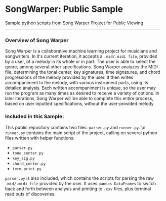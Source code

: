 # SongWarper: Public Sample
Sample python scripts from Song Warper Project for Public Viewing

---
### Overview of Song Warper 
Song Warper is a collaborative machine learning project for musicians and songwriters. In it's current iteration, it accepts a `.mid/.midi file`, provided by a user, of a melody in its whole or in part. The user is able to select the genre, among several other specifications. Song Warper analyzes the MIDI file, determining the tonal center, key signatures, time signatures, and chord progressions of the melody provided by the user. It then writes accompaniment to the melody, with various instrument parts, using its detailed analysis. Each written accompaniment is unique, so the user may run the program as many times as desired to receive a variety of options. In later iterations, Song Warper will be able to complete this entire process, based on user inputted specifications, without the user-provided melody. 

### Included in this Sample:
This public repository contains two files: `parser.py` and `runner.py`. \n
`runner.py` contains the main script of the project, calling on several python files written with helper functions: 
* `parser.py`
* `tone_center.py`
* `key_sig.py`
* `chord_center.py`
* `term_print.py`

`parser.py` is also included, which contains the scripts for parsing the raw `.mid/.midi file` provided by the user. It uses `pandas DataFrames` to switch back and forth between analysis and printing to `.csv` files, plus terminal read outs of discoveries. 

